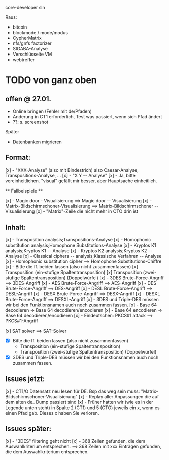 core-developer sln

Raus: 
- bitcoin
- blockmode / <space>mode/modus
- CypherMatrix
- nfs/gnfs factorizer
- SIGABA-Analyse
- Verschlüsselte VM
- webtreffer

# TODO von ganz oben

## offen @ 27.01.


- Online bringen (Fehler mit de/Pfaden)
- Änderung in CT1 erforderlich, Test was passiert, wenn sich Pfad ändert
- ??: s. screenshot

Später
- Datenbanken migrieren

## Format: 

[x] - "XXX-Analyse"  (also mit Bindestrich) also Caesar-Analyse, Transpositions-Analyse, ...
[x] - "X Y -- Analyse"
[x] - Ja, bitte vereinheitlichen. "visual" gefällt mir besser, aber Hauptsache einheitlich.

** Fallbeispiele **

[x] - Magic door - Visualisierung ==> Magic door -- Visualisierung
[x] - Matrix-Bildschirmschoner-Visualisierung ==> Matrix-Bildschirmschoner -- Visualisierung
[x] - "Matrix"-Zeile die nicht mehr in CTO drin ist


## Inhalt:

[x] - Transposition analysis;Transpositions-Analyse
[x] - Homophonic substitution analysis;Homophone Substitutions-Analyse
[x] - Kryptos K1 analysis;Kryptos K1 -- Analyse
[x] - Kryptos K2 analysis;Kryptos K2 -- Analyse
[x] - Classical ciphers -- analysis;Klassische Verfahren -- Analyse
[x] - Homophonic substitution cipher ==> Homophone Substitutions-Chiffre
[x] - Bitte die ff. beiden lassen (also nicht zusammenfassen)
    [x] Transposition (ein-stufige Spaltentransposition)
    [x] Transposition (zwei-stufige Spaltentransposition) (Doppelwürfel)
[x] - 3DES Brute-Force-Angriff ==> 3DES-Angriff
[x] - AES Brute-Force-Angriff ==> AES-Angriff
[x] - DES Brute-Force-Angriff ==> DES-Angriff
[x] - DESL Brute-Force-Angriff ==> DESL-Angriff
[x] - DESX Brute-Force-Angriff ==> DESX-Angriff
[x] - DESXL Brute-Force-Angriff ==> DESXL-Angriff
[x] - 3DES und Triple-DES müssen wir bei den Funktionsnamen auch noch zusammen fassen.
[x] - Base 64 decodieren => Base 64 decodieren/encodieren
[x] - Base 64 encodieren => Base 64 decodieren/encodieren
[x] - Eindeutschen: PKCS#1 attack  -->  PKCS#1-Angriff

[x] SAT solver  ==>  SAT-Solver

- [x] Bitte die ff. beiden lassen (also nicht zusammenfassen)
    - Transposition (ein-stufige Spaltentransposition)
    - Transposition (zwei-stufige Spaltentransposition) (Doppelwürfel)
- [x] 3DES und Triple-DES müssen wir bei den Funktionsnamen auch noch zusammen fassen.

## Issues jetzt:

[x] - CT1/O Datensatz neu lesen für DE. Bsp das weg sein muss: "Matrix-Bildschirmschoner-Visualisierung"
[x] - Replay aller Anpassungen die auf dem alten de_ Dump passiert sind
[x] - Früher hatten wir (wie es in der Legende unten steht) in Spalte 2 (CT1) und 5 (CTO) jeweils ein x, wenn es einen Pfad gab. Dieses x haben Sie verloren.

## Issues später:

[x] - "3DES" filtering geht nicht
[x] - 368 Zeilen gefunden, die dem Auswahlkriterium entsprechen. ==> 368 Zeilen mit xxx Einträgen gefunden, die dem Auswahlkriterium entsprechen.

